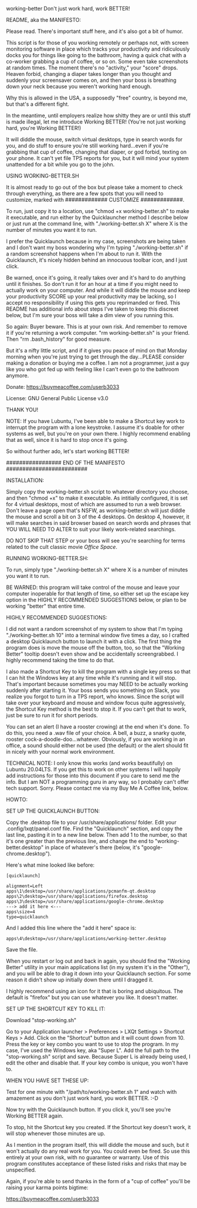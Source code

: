 working-better
Don't just work hard, work BETTER!

README, aka the MANIFESTO:

Please read.  There's important stuff here, and it's also got a bit of humor.

This script is for those of you working remotely or perhaps not, with screen monitoring software in place which tracks your
productivity and ridiculously docks you for things like going to the bathroom, having a quick chat with a co-worker
grabbing a cup of coffee, or so on.  Some even take screenshots at random times.  The moment there's no "activity," your "score"
drops. Heaven forbid, changing a diaper takes longer than you thought and suddenly your screensaver comes on,  and then your boss
is breathing down your neck because you weren't working hard enough.

Why this is allowed in the USA, a supposedly "free" country, is beyond me, but that's a different fight.

In the meantime, until employers realize how shitty they are or until this stuff is made illegal, let me introduce Working BETTER!  (You're not
just working hard, you're Working BETTER!)

It will diddle the mouse, switch virtual desktops, type in search words for you, and do stuff to ensure you're still working hard...even
if you're grabbing that cup of coffee, changing that diaper, or god forbid, texting on your phone. It can't yet file TPS reports for you,
but it will mind your system unattended for a bit while you go to the john.

USING WORKING-BETTER.SH

It is almost ready to go out of the box but please take a moment to check through everything, as there are a few
spots that you will need to customize, marked with ############# CUSTOMIZE #############.

To run, just copy it to a location, use "chmod +x working-better.sh" to make it executable, and run either by the Quicklauncher method
I describe below or just run at the command line, with "./working-better.sh X" where X is the number of minutes you want it to run.

I prefer the Quicklaunch because in my case, screenshots are being taken and I don't want my boss wondering why I'm typing "./working-better.sh" if
a random screenshot happens when I'm about to run it.  With the Quicklaunch, it's nicely hidden behind an innocuous toolbar icon, and I just click.

Be warned, once it's going, it really takes over and it's hard to do anything until it finishes.  So don't run it
for an hour at a time if you might need to actually work on your computer.  And while it will diddle the mouse and keep your productivity SCORE up
your real productivity may be lacking, so I accept no responsibility if using this gets you reprimanded or fired. This README has additional info
about steps I've taken to keep this discreet below, but I'm sure your boss will take a dim view of you running this.

So again: Buyer beware. This is at your
own risk. And remember to remove it if you're returning a work computer.  "rm working-better.sh" is your friend.  Then "rm .bash_history" for good measure.

But it's a nifty little script, and if it gives you peace of mind on that Monday morning when you're just trying to get through the day...PLEASE
consider making a donation or buying me a coffee.  I am not a programmer, just a guy like you who got fed up with feeling
like I can't even go to the bathroom anymore.

Donate:  https://buymeacoffee.com/userb3033

License:  GNU General Public License v3.0

THANK YOU!

NOTE:  If you have Lubuntu, I've been able to make a Shortcut key work to interrupt the program with a lone keystroke. I assume it's doable for other
systems as well, but you're on your own there.  I highly recommend enabling that as well, since it is hard to stop once it's going.

So without further ado, let's start working BETTER!

################# END OF THE MANIFESTO #########################



INSTALLATION:

Simply copy the working-better.sh script to whatever directory you choose, and then "chmod +x" to make it executable.  As intitially configured, it is set for 4 virtual desktops, most of which are assumed to run a web browser.  Don't leave a page open that's NSFW, as working-better.sh will just diddle the mouse and scroll a bit on 3 of the 4 desktops.  On desktop 4, however, it will make searches in said browser based on search words and phrases that YOU WILL NEED TO ALTER to suit your likely work-related searchings.  

DO NOT SKIP THAT STEP or your boss will see you're searching for terms related to the cult classic movie _Office Space_.




RUNNING WORKING-BETTER.SH:

To run, simply type "./working-better.sh X" where X is a number of minutes you want it to run.

BE WARNED: this program will take control of the mouse and leave your computer inoperable for that length of time, so either set up the escape key option in the HIGHLY RECOMMENDED SUGGESTIONS below, or plan to be working "better" that entire time.





HIGHLY RECOMMENDED SUGGESTIONS:

I did not want a random screenshot of my system to show that I'm typing "./working-better.sh 10" into a terminal window five times a day, so I crafted a desktop Quicklaunch button to launch it with a click.  The first thing the program does is move the mouse off the button, too, so that the "Working Better" tooltip doesn't even show and be accidentally screengrabbed.  I highly recommend taking the time to do that.

I also made a Shortcut Key to kill the program with a single key press so that I can hit the Windows key at any time while it's running and it will stop.  That's important because sometimes you may NEED to be actually working suddenly after starting it.  Your boss sends you something on Slack, you realize you forgot to turn in a TPS report, who knows.  Since the script will take over your keyboard and mouse and window focus quite aggressively, the Shortcut Key method is the best to stop it.  If you can't get that to work, just be sure to run it for short periods.

You can set an alert (I have a rooster crowing) at the end when it's done.  To do this, you need a .wav file of your choice.  A bell, a buzz, a snarky quote, rooster cock-a-doodle-doo...whatever.  Obviously, if you are working in an office, a sound should either not be used (the default) or the alert should fit in nicely with your normal work environment.

TECHNICAL NOTE:  I only know this works (and works beautifully) on Lubuntu 20.04LTS.  If you get this to work on other systems I will happily add instructions for those into this document if you care to send me the info.  But I am NOT a programming guru in any way, so I probably can't offer tech support.  Sorry.  Please contact me via my Buy Me A Coffee link, below.

HOWTO:

SET UP THE QUICKLAUNCH BUTTON:

Copy the .desktop file to your /usr/share/applications/ folder.
Edit your .config/lxqt/panel.conf file.  Find the "Quicklaunch" section, and copy the last line, pasting it in to a new line below.  Then add 1 to the number, so that it's one greater than the previous line, and change the end to "working-better.desktop" in place of whatever's there (below, it's "google-chrome.desktop").  

Here's what mine looked like before:

    [quicklaunch]

    alignment=Left
    apps\1\desktop=/usr/share/applications/pcmanfm-qt.desktop
    apps\2\desktop=/usr/share/applications/firefox.desktop
    apps\3\desktop=/usr/share/applications/google-chrome.desktop
    ---> add it here <---
    apps\size=4
    type=quicklaunch

And I added this line where the "add it here" space is:

    apps\4\desktop=/usr/share/applications/working-better.desktop

Save the file.

When you restart or log out and back in again, you should find the "Working Better" utility in your main applications list (in my system it's in the "Other"), and you will be able to drag it down into your Quicklaunch section.  For some reason it didn't show up initially down there until I dragged it.

I highly recommend using an icon for it that is boring and ubiquitous. The default is "firefox" but you can use whatever you like.  It doesn't matter.

SET UP THE SHORTCUT KEY TO KILL IT:

Download "stop-working.sh"

Go to your Application launcher > Preferences > LXQt Settings > Shortcut Keys > Add.  Click on the "Shortcut" button and it will count down from 10.  Press the key or key combo you want to use to stop the program.  In my case, I've used the Windows key, aka "Super L".  Add the full path to the "stop-working.sh" script and save.  Because Super L is already being used, I edit the other and disable that.  If your key combo is unique, you won't have to.

WHEN YOU HAVE SET THESE UP:

Test for one minute with "/path/to/working-better.sh 1" and watch with amazement as you don't just work hard, you work BETTER. :-D

Now try with the Quicklaunch button.  If you click it, you'll see you're Working BETTER again.

To stop, hit the Shortcut key you created.  If the Shortcut key doesn't work, it will stop whenever those minutes are up.  

As I mention in the program itself, this will diddle the mouse and such, but it won't actually do any real work for you.  You could even be fired.  So use this entirely at your own risk, with no guarantee or warranty.  Use of this program constitutes acceptance of these listed risks and risks that may be unspecified.

Again, if you're able to send thanks in the form of a "cup of coffee" you'll be raising your karma points bigtime:

https://buymeacoffee.com/userb3033
